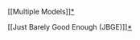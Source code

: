 
[[Multiple Models]][*](http://agilemodeling.com/artifacts/)

[[Just Barely Good Enough (JBGE)]][*](http://agilemodeling.com/essays/barelyGoodEnough.html)
